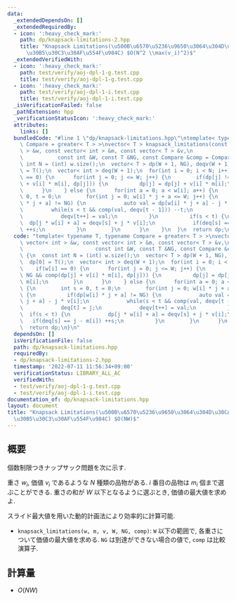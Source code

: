 ```yaml
---
data:
  _extendedDependsOn: []
  _extendedRequiredBy:
  - icon: ':heavy_check_mark:'
    path: dp/knapsack-limitations-2.hpp
    title: "Knapsack Limitations(\u500B\u6570\u5236\u9650\u3064\u304D\u30CA\u30C3\u30D7\
      \u30B5\u30C3\u30AF\u554F\u984C) $O(N^2 \\max(v_i)^2)$"
  _extendedVerifiedWith:
  - icon: ':heavy_check_mark:'
    path: test/verify/aoj-dpl-1-g.test.cpp
    title: test/verify/aoj-dpl-1-g.test.cpp
  - icon: ':heavy_check_mark:'
    path: test/verify/aoj-dpl-1-i.test.cpp
    title: test/verify/aoj-dpl-1-i.test.cpp
  _isVerificationFailed: false
  _pathExtension: hpp
  _verificationStatusIcon: ':heavy_check_mark:'
  attributes:
    links: []
  bundledCode: "#line 1 \"dp/knapsack-limitations.hpp\"\ntemplate< typename T, typename\
    \ Compare = greater< T > >\nvector< T > knapsack_limitations(const vector< int\
    \ > &w, const vector< int > &m, const vector< T > &v,\n                      \
    \           const int &W, const T &NG, const Compare &comp = Compare()) {\n  const\
    \ int N = (int) w.size();\n  vector< T > dp(W + 1, NG), deqv(W + 1);\n  dp[0]\
    \ = T();\n  vector< int > deq(W + 1);\n  for(int i = 0; i < N; i++) {\n    if(w[i]\
    \ == 0) {\n      for(int j = 0; j <= W; j++) {\n        if(dp[j] != NG && comp(dp[j]\
    \ + v[i] * m[i], dp[j])) {\n          dp[j] = dp[j] + v[i] * m[i];\n        }\n\
    \      }\n    } else {\n      for(int a = 0; a < w[i]; a++) {\n        int s =\
    \ 0, t = 0;\n        for(int j = 0; w[i] * j + a <= W; j++) {\n          if(dp[w[i]\
    \ * j + a] != NG) {\n            auto val = dp[w[i] * j + a] - j * v[i];\n   \
    \         while(s < t && comp(val, deqv[t - 1])) --t;\n            deq[t] = j;\n\
    \            deqv[t++] = val;\n          }\n          if(s < t) {\n          \
    \  dp[j * w[i] + a] = deqv[s] + j * v[i];\n            if(deq[s] == j - m[i])\
    \ ++s;\n          }\n        }\n      }\n    }\n  }\n  return dp;\n}\n"
  code: "template< typename T, typename Compare = greater< T > >\nvector< T > knapsack_limitations(const\
    \ vector< int > &w, const vector< int > &m, const vector< T > &v,\n          \
    \                       const int &W, const T &NG, const Compare &comp = Compare())\
    \ {\n  const int N = (int) w.size();\n  vector< T > dp(W + 1, NG), deqv(W + 1);\n\
    \  dp[0] = T();\n  vector< int > deq(W + 1);\n  for(int i = 0; i < N; i++) {\n\
    \    if(w[i] == 0) {\n      for(int j = 0; j <= W; j++) {\n        if(dp[j] !=\
    \ NG && comp(dp[j] + v[i] * m[i], dp[j])) {\n          dp[j] = dp[j] + v[i] *\
    \ m[i];\n        }\n      }\n    } else {\n      for(int a = 0; a < w[i]; a++)\
    \ {\n        int s = 0, t = 0;\n        for(int j = 0; w[i] * j + a <= W; j++)\
    \ {\n          if(dp[w[i] * j + a] != NG) {\n            auto val = dp[w[i] *\
    \ j + a] - j * v[i];\n            while(s < t && comp(val, deqv[t - 1])) --t;\n\
    \            deq[t] = j;\n            deqv[t++] = val;\n          }\n        \
    \  if(s < t) {\n            dp[j * w[i] + a] = deqv[s] + j * v[i];\n         \
    \   if(deq[s] == j - m[i]) ++s;\n          }\n        }\n      }\n    }\n  }\n\
    \  return dp;\n}\n"
  dependsOn: []
  isVerificationFile: false
  path: dp/knapsack-limitations.hpp
  requiredBy:
  - dp/knapsack-limitations-2.hpp
  timestamp: '2022-07-11 11:56:34+09:00'
  verificationStatus: LIBRARY_ALL_AC
  verifiedWith:
  - test/verify/aoj-dpl-1-g.test.cpp
  - test/verify/aoj-dpl-1-i.test.cpp
documentation_of: dp/knapsack-limitations.hpp
layout: document
title: "Knapsack Limitations(\u500B\u6570\u5236\u9650\u3064\u304D\u30CA\u30C3\u30D7\
  \u30B5\u30C3\u30AF\u554F\u984C) $O(NW)$"
---
```


## 概要

個数制限つきナップサック問題を次に示す.

重さ $w_i$, 価値 $v_i$ であるような $N$ 種類の品物がある. $i$ 番目の品物は $m_i$ 個まで選ぶことができる. 重さの和が $W$ 以下となるように選ぶとき, 価値の最大値を求めよ.

スライド最大値を用いた動的計画法により効率的に計算可能.

* `knapsack_limitations(w, m, v, W, NG, comp)`: `W` 以下の範囲で, 各重さについて価値の最大値を求める. `NG` は到達ができない場合の値で, `comp` は比較演算子.

## 計算量

* $O(NW)$
